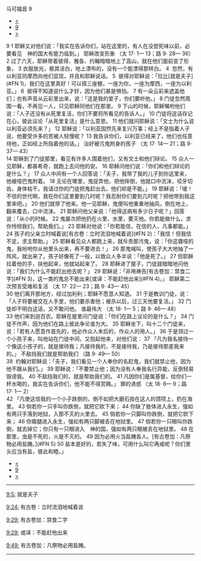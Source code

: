﻿





 马可福音 9




* [<](bible/MRK08.md)
* [9](bible/MRK.md)
* [>](bible/MRK10.md)



 
9 
1 耶稣又对他们说：「我实在告诉你们，站在这里的，有人在没尝死味以前，必要看见　神的国大有能力临到。」 耶稣改变形象 （太
17·
1—
13；路
9·
28—
36）  
2 过了六天，耶稣带着彼得、雅各、约翰暗暗地上了高山，就在他们面前变了形象， 
3 衣服放光，极其洁白，地上漂布的，没有一个能漂得那样白。 
4  忽然，有以利亚同摩西向他们显现，并且和耶稣说话。 
5  彼得对耶稣说：「拉比[就是夫子](#FN
1)，我们在这里真好！可以搭三座棚，一座为你，一座为摩西，一座为以利亚。」 
6  彼得不知道说什么才好，因为他们甚是惧怕。 
7 有一朵云彩来遮盖他们；也有声音从云彩里出来，说：「这是我的爱子，你们要听他。」 
8 门徒忽然周围一看，不再见一人，只见耶稣同他们在那里。 
9 下山的时候，耶稣嘱咐他们说：「人子还没有从死里复活，你们不要将所看见的告诉人。」 
10 门徒将这话存记在心，彼此议论「从死里复活」是什么意思。 
11 他们就问耶稣说：「文士为什么说以利亚必须先来？」 
12 耶稣说：「以利亚固然先来复兴万事；经上不是指着人子说，他要受许多的苦被人轻慢呢？ 
13 我告诉你们，以利亚已经来了，他们也任意待他，正如经上所指着他的话。」 治好被污鬼附身的孩子 （太
17·
14—
21；路
9·
37—
43）  
14 耶稣到了门徒那里，看见有许多人围着他们，又有文士和他们辩论。 
15 众人一见耶稣，都甚希奇，就跑上去问他的安。 
16 耶稣问他们说：「你们和他们辩论的是什么？」 
17 众人中间有一个人回答说：「夫子，我带了我的儿子到你这里来，他被哑巴鬼附着。 
18 无论在哪里，鬼捉弄他，把他摔倒，他就口中流沫，咬牙切齿，身体枯干。我请过你的门徒把鬼赶出去，他们却是不能。」 
19 耶稣说：「嗳！不信的世代啊，我在你们这里要到几时呢？我忍耐你们要到几时呢？把他带到我这里来吧。」 
20 他们就带了他来。他一见耶稣，鬼便叫他重重地抽风，倒在地上，翻来覆去，口中流沫。 
21 耶稣问他父亲说：「他得这病有多少日子呢？」回答说：「从小的时候。 
22 鬼屡次把他扔在火里、水里，要灭他。你若能做什么，求你怜悯我们，帮助我们。」 
23 耶稣对他说：「你若能信，在信的人，凡事都能。」 
24 孩子的父亲立时喊着说[有古卷：立时流泪地喊着说](#FN
2)：「我信！但我信不足，求主帮助。」 
25 耶稣看见众人都跑上来，就斥责那污鬼，说：「你这聋哑的鬼，我吩咐你从他里头出来，再不要进去！」 
26 那鬼喊叫，使孩子大大地抽了一阵风，就出来了。孩子好像死了一般，以致众人多半说：「他是死了。」 
27 但耶稣拉着他的手，扶他起来，他就站起来了。 
28 耶稣进了屋子，门徒就暗暗地问他说：「我们为什么不能赶出他去呢？」 
29 耶稣说：「非用祷告[有古卷加：禁食二字](#FN
3)，这一类的鬼总不能出来[或译：不能赶他出来](#FN
4)。」 耶稣第二次预言受难和复活 （太
17·
22—
23；路
9·
43—
45）  
30 他们离开那地方，经过加利利；耶稣不愿意人知道。 
31 于是教训门徒，说：「人子将要被交在人手里，他们要杀害他；被杀以后，过三天他要复活。」 
32 门徒却不明白这话，又不敢问他。 谁最伟大 （太
18·
1—
5；路
9·
46—
48）  
33 他们来到迦百农。耶稣在屋里问门徒说：「你们在路上议论的是什么？」 
34 门徒不作声，因为他们在路上彼此争论谁为大。 
35 耶稣坐下，叫十二个门徒来，说：「若有人愿意作首先的，他必作众人末后的，作众人的用人。」 
36 于是领过一个小孩子来，叫他站在门徒中间，又抱起他来，对他们说： 
37 「凡为我名接待一个像这小孩子的，就是接待我；凡接待我的，不是接待我，乃是接待那差我来的。」 不敌挡我们就是帮助我们 （路
9·
49—
50）  
38  约翰对耶稣说：「夫子，我们看见一个人奉你的名赶鬼，我们就禁止他，因为他不跟从我们。」 
39 耶稣说：「不要禁止他；因为没有人奉我名行异能，反倒轻易毁谤我。 
40 不敌挡我们的，就是帮助我们的。 
41 凡因你们是属基督，给你们一杯水喝的，我实在告诉你们，他不能不得赏赐。」 罪的诱惑 （太
18·
6—
9；路
17·
1—
2）  
42 「凡使这信我的一个小子跌倒的，倒不如把大磨石拴在这人的颈项上，扔在海里。 
43 倘若你一只手叫你跌倒，就把它砍下来； 
44 你缺了肢体进入永生，强如有两只手落到地狱，入那不灭的火里去。 
45 倘若你一只脚叫你跌倒，就把它砍下来； 
46 你瘸腿进入永生，强如有两只脚被丢在地狱里。 
47 倘若你一只眼叫你跌倒，就去掉它；你只有一只眼进入　神的国，强如有两只眼被丢在地狱里。 
48 在那里，虫是不死的，火是不灭的。 
49 因为必用火当盐腌各人。[有古卷加：凡祭物必用盐腌。](#FN
5) 
50 盐本是好的，若失了味，可用什么叫它再咸呢？你们里头应当有盐，彼此和睦。」 
* [<](bible/MRK08.md)
* [9](bible/MRK.md)
* [>](bible/MRK10.md)





---


[9:5:](#V5)
就是夫子


[9:24:](#V24)
有古卷：立时流泪地喊着说


[9:29:](#V29)
有古卷加：禁食二字


[9:29:](#V29)
或译：不能赶他出来


[9:49:](#V49)
有古卷加：凡祭物必用盐腌。




---









